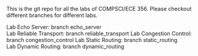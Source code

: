 This is the git repo for all the labs of COMPSCI/ECE 356. Please checkout different branches for different labs.


Lab Echo Server: branch echo_server  
Lab Reliable Transport: branch reliable_transport
Lab Congestion Control: branch congestion_control
Lab Static Routing: branch static_routing  
Lab Dynamic Routing: branch dynamic_routing  


